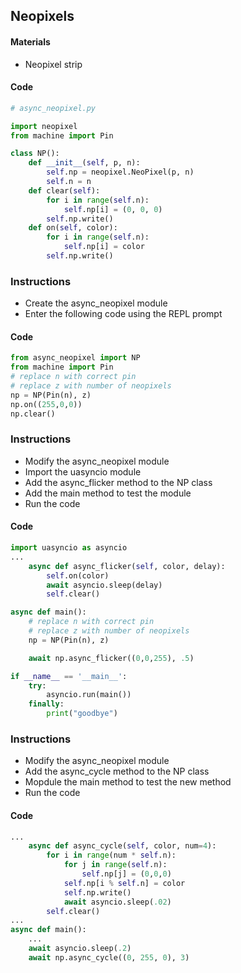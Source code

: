 ## Neopixels

#### Materials 
 - Neopixel strip

#### Code
```Python
# async_neopixel.py

import neopixel
from machine import Pin

class NP():
    def __init__(self, p, n):
        self.np = neopixel.NeoPixel(p, n)
        self.n = n
    def clear(self):
        for i in range(self.n):
            self.np[i] = (0, 0, 0)
        self.np.write()
    def on(self, color):
        for i in range(self.n):
            self.np[i] = color
        self.np.write()
```

### Instructions
 - Create the async_neopixel module
 - Enter the following code using the REPL prompt
 
#### Code
```Python
from async_neopixel import NP
from machine import Pin
# replace n with correct pin
# replace z with number of neopixels
np = NP(Pin(n), z)
np.on((255,0,0))
np.clear()
```

### Instructions
 - Modify the async_neopixel module
 - Import the uasyncio module
 - Add the async_flicker method to the NP class
 - Add the main method to test the module
 - Run the code

#### Code
```Python
import uasyncio as asyncio
...
    async def async_flicker(self, color, delay):
        self.on(color)
        await asyncio.sleep(delay)
        self.clear()

async def main():
    # replace n with correct pin
    # replace z with number of neopixels
    np = NP(Pin(n), z)

    await np.async_flicker((0,0,255), .5)

if __name__ == '__main__':
    try:
        asyncio.run(main())
    finally:
        print("goodbye")
```

### Instructions
 - Modify the async_neopixel module
 - Add the async_cycle method to the NP class
 - Mopdule the main method to test the new method
 - Run the code

#### Code
```Python
...
    async def async_cycle(self, color, num=4):
        for i in range(num * self.n):
            for j in range(self.n):
                self.np[j] = (0,0,0)
            self.np[i % self.n] = color
            self.np.write()
            await asyncio.sleep(.02)
        self.clear()
...
async def main():
    ...
    await asyncio.sleep(.2)
    await np.async_cycle((0, 255, 0), 3)
```
